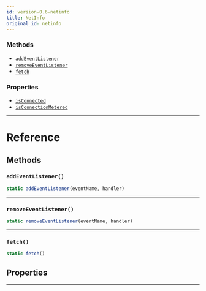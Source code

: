 ```yaml
---
id: version-0.6-netinfo
title: NetInfo
original_id: netinfo
---
```




### Methods

- [`addEventListener`](netinfo.md#addeventlistener)
- [`removeEventListener`](netinfo.md#removeeventlistener)
- [`fetch`](netinfo.md#fetch)


### Properties

- [`isConnected`](netinfo.md#isconnected)
- [`isConnectionMetered`](netinfo.md#isconnectionmetered)




---

# Reference

## Methods

### `addEventListener()`

```javascript
static addEventListener(eventName, handler)
```



---

### `removeEventListener()`

```javascript
static removeEventListener(eventName, handler)
```



---

### `fetch()`

```javascript
static fetch()
```



## Properties



---



